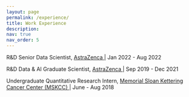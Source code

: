 ```yaml
---
layout: page
permalink: /experience/
title: Work Experience
description:
nav: true
nav_order: 5
---
```


R&D Senior Data Scientist, <a href='https://www.astrazeneca.com/' > AstraZenca </a> \| Jan 2022 - Aug 2022

R&D Data & AI Graduate Scientist, <a href='https://www.astrazeneca.com/' > AstraZenca </a> \| Sep 2019 - Dec 2021

Undergraduate Quantitative Research Intern, <a href='https://www.mskcc.org/departments/epidemiology-biostatistics/educational-opportunities/quantitative-sciences-summer-undergraduate-research-experience-qsure' > Memorial Sloan Kettering Cancer Center (MSKCC) </a> \| June - Aug 2018
